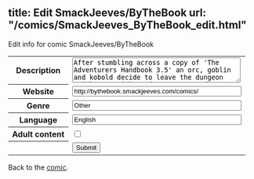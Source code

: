 title: Edit SmackJeeves/ByTheBook
url: "/comics/SmackJeeves_ByTheBook_edit.html"
---
Edit info for comic SmackJeeves/ByTheBook

<form name="comic" action="http://gaepostmail.appspot.com/comic/" method="post">
<table class="comicinfo">
<tr>
<th>Description</th><td><textarea name="description" cols="40" rows="3">After stumbling across a copy of 'The Adventurers Handbook 3.5' an orc, goblin and kobold decide to leave the dungeon and become mighty adventurers! Updates every Wednesday and Saturday.</textarea></td>
</tr>
<tr>
<th>Website</th><td><input type="text" name="url" value="http://bythebook.smackjeeves.com/comics/" size="40"/></td>
</tr>
<tr>
<th>Genre</th><td><input type="text" name="genre" value="Other" size="40"/></td>
</tr>
<tr>
<th>Language</th><td><input type="text" name="language" value="English" size="40"/></td>
</tr>
<tr>
<th>Adult content</th><td><input type="checkbox" name="adult" value="adult" /></td>
</tr>
<tr>
<th></th><td>
<input type="hidden" name="comic" value="SmackJeeves_ByTheBook" />
<input type="submit" name="submit" value="Submit" />
</td>
</tr>
</table>
</form>

Back to the [comic](SmackJeeves_ByTheBook.html).
